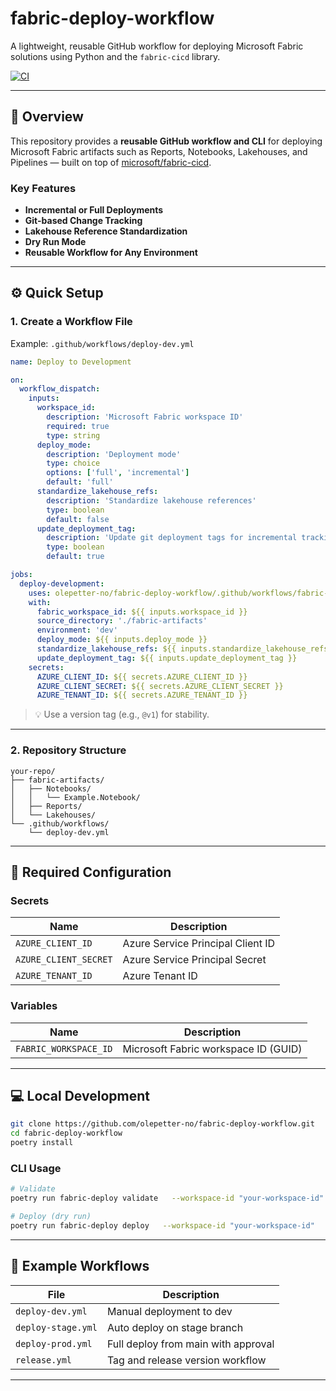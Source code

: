 # fabric-deploy-workflow

A lightweight, reusable GitHub workflow for deploying Microsoft Fabric solutions using Python and the `fabric-cicd` library.

[![CI](https://github.com/olepetter-no/fabric-deploy-workflow/actions/workflows/ci.yml/badge.svg)](https://github.com/olepetter-no/fabric-deploy-workflow/actions/workflows/ci.yml)

---

## 🚀 Overview

This repository provides a **reusable GitHub workflow and CLI** for deploying Microsoft Fabric artifacts such as Reports, Notebooks, Lakehouses, and Pipelines — built on top of [microsoft/fabric-cicd](https://github.com/microsoft/fabric-cicd).

### Key Features
- **Incremental or Full Deployments**
- **Git-based Change Tracking**
- **Lakehouse Reference Standardization**
- **Dry Run Mode**
- **Reusable Workflow for Any Environment**

---

## ⚙️ Quick Setup

### 1. Create a Workflow File

Example: `.github/workflows/deploy-dev.yml`

```yaml
name: Deploy to Development

on:
  workflow_dispatch:
    inputs:
      workspace_id:
        description: 'Microsoft Fabric workspace ID'
        required: true
        type: string
      deploy_mode:
        description: 'Deployment mode'
        type: choice
        options: ['full', 'incremental']
        default: 'full'
      standardize_lakehouse_refs:
        description: 'Standardize lakehouse references'
        type: boolean
        default: false
      update_deployment_tag:
        description: 'Update git deployment tags for incremental tracking'
        type: boolean
        default: true

jobs:
  deploy-development:
    uses: olepetter-no/fabric-deploy-workflow/.github/workflows/fabric-deploy.yml@v1
    with:
      fabric_workspace_id: ${{ inputs.workspace_id }}
      source_directory: './fabric-artifacts'
      environment: 'dev'
      deploy_mode: ${{ inputs.deploy_mode }}
      standardize_lakehouse_refs: ${{ inputs.standardize_lakehouse_refs }}
      update_deployment_tag: ${{ inputs.update_deployment_tag }}
    secrets:
      AZURE_CLIENT_ID: ${{ secrets.AZURE_CLIENT_ID }}
      AZURE_CLIENT_SECRET: ${{ secrets.AZURE_CLIENT_SECRET }}
      AZURE_TENANT_ID: ${{ secrets.AZURE_TENANT_ID }}
```

> 💡 Use a version tag (e.g., `@v1`) for stability.

---

### 2. Repository Structure

```
your-repo/
├── fabric-artifacts/
│   ├── Notebooks/
│   │   └── Example.Notebook/
│   ├── Reports/
│   └── Lakehouses/
└── .github/workflows/
    └── deploy-dev.yml
```

---

## 🔐 Required Configuration

### Secrets
| Name | Description |
|------|--------------|
| `AZURE_CLIENT_ID` | Azure Service Principal Client ID |
| `AZURE_CLIENT_SECRET` | Azure Service Principal Secret |
| `AZURE_TENANT_ID` | Azure Tenant ID |

### Variables
| Name | Description |
|------|--------------|
| `FABRIC_WORKSPACE_ID` | Microsoft Fabric workspace ID (GUID) |

---

## 💻 Local Development

```bash
git clone https://github.com/olepetter-no/fabric-deploy-workflow.git
cd fabric-deploy-workflow
poetry install
```

### CLI Usage

```bash
# Validate
poetry run fabric-deploy validate   --workspace-id "your-workspace-id"   --source-directory "./fabric-artifacts"   --environment "dev"

# Deploy (dry run)
poetry run fabric-deploy deploy   --workspace-id "your-workspace-id"   --source-directory "./fabric-artifacts"   --environment "dev"   --dry-run
```

---

## 🧱 Example Workflows

| File | Description |
|------|--------------|
| `deploy-dev.yml` | Manual deployment to dev |
| `deploy-stage.yml` | Auto deploy on stage branch |
| `deploy-prod.yml` | Full deploy from main with approval |
| `release.yml` | Tag and release version workflow |

---
